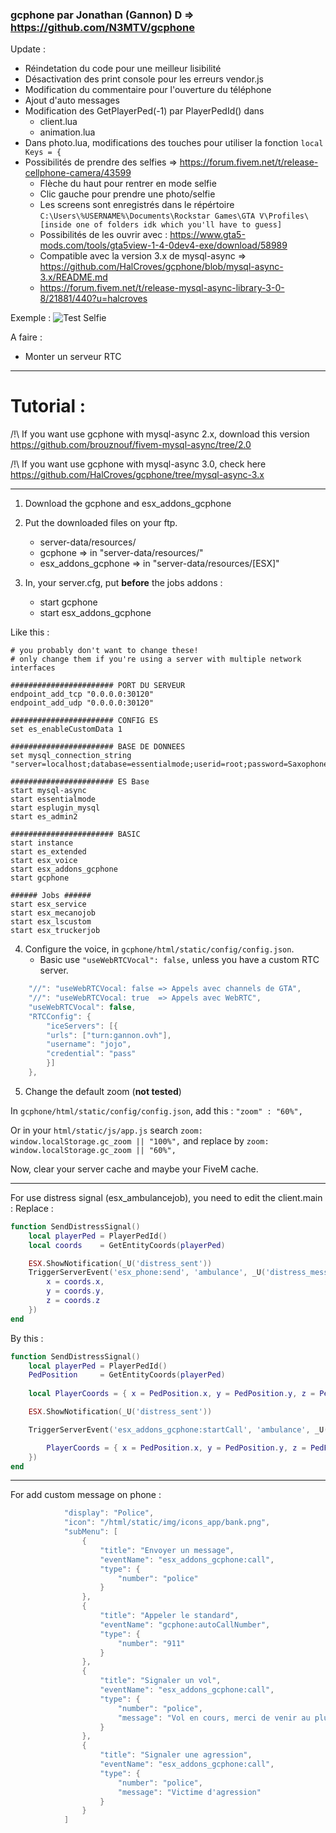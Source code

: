 ### gcphone par Jonathan (Gannon) D => https://github.com/N3MTV/gcphone

Update :
 * Réindetation du code pour une meilleur lisibilité 
 * Désactivation des print console pour les erreurs vendor.js
 * Modification du commentaire pour l'ouverture du téléphone
 * Ajout d'auto messages
 * Modification des GetPlayerPed(-1) par PlayerPedId() dans 
    * client.lua
    * animation.lua
 * Dans photo.lua, modifications des touches pour utiliser la fonction ```local Keys = {```
 * Possibilités de prendre des selfies => https://forum.fivem.net/t/release-cellphone-camera/43599
     * Flèche du haut pour rentrer en mode selfie
     * Clic gauche pour prendre une photo/selfie
     * Les screens sont enregistrés dans le répértoire `C:\Users\%USERNAME%\Documents\Rockstar Games\GTA V\Profiles\[inside one of folders idk which you'll have to guess]`
     * Possibilités de les ouvrir avec : https://www.gta5-mods.com/tools/gta5view-1-4-0dev4-exe/download/58989
     * Compatible avec la version 3.x de mysql-async => https://github.com/HalCroves/gcphone/blob/mysql-async-3.x/README.md
     * https://forum.fivem.net/t/release-mysql-async-library-3-0-8/21881/440?u=halcroves

Exemple : 
![Test Selfie](https://i.imgur.com/z7ZB2Xj.jpg)

A faire :
 * Monter un serveur RTC
 
--- 
# Tutorial :

/!\ If you want use gcphone with mysql-async 2.x, download this version https://github.com/brouznouf/fivem-mysql-async/tree/2.0

/!\ If you want use gcphone with mysql-async 3.0, check here https://github.com/HalCroves/gcphone/tree/mysql-async-3.x
 
 ---
 
1. Download the gcphone and esx_addons_gcphone
2. Put the downloaded files on your ftp.
    * server-data/resources/
    * gcphone => in "server-data/resources/"
    * esx_addons_gcphone => in "server-data/resources/[ESX]"
    
3. In, your server.cfg, put **before** the jobs addons :
    * start gcphone
    * start esx_addons_gcphone

Like this : 
```
# you probably don't want to change these!
# only change them if you're using a server with multiple network interfaces

####################### PORT DU SERVEUR
endpoint_add_tcp "0.0.0.0:30120"
endpoint_add_udp "0.0.0.0:30120"

####################### CONFIG ES
set es_enableCustomData 1

####################### BASE DE DONNEES
set mysql_connection_string "server=localhost;database=essentialmode;userid=root;password=Saxophone21121993+"

####################### ES Base
start mysql-async
start essentialmode
start esplugin_mysql
start es_admin2 

####################### BASIC
start instance
start es_extended
start esx_voice
start esx_addons_gcphone
start gcphone

###### Jobs ######
start esx_service
start esx_mecanojob
start esx_lscustom
start esx_truckerjob
```

4. Configure the voice, in `gcphone/html/static/config/config.json`.
    * Basic use `"useWebRTCVocal": false,` unless you have a custom RTC server.
```lua
	"//": "useWebRTCVocal: false => Appels avec channels de GTA",
	"//": "useWebRTCVocal: true  => Appels avec WebRTC",
	"useWebRTCVocal": false,
	"RTCConfig": {
		"iceServers": [{
		"urls": ["turn:gannon.ovh"],
		"username": "jojo",
		"credential": "pass"
		}]
	},
```

5. Change the default zoom (**not tested**)

In `gcphone/html/static/config/config.json`, add this :  `"zoom" : "60%",`

Or in your `html/static/js/app.js` search  `zoom: window.localStorage.gc_zoom || "100%",` and replace by `zoom: window.localStorage.gc_zoom || "60%",`

Now, clear your server cache and maybe your FiveM cache.
     
---

For use distress signal (esx_ambulancejob), you need to edit the client.main :
Replace :
```lua
function SendDistressSignal()
	local playerPed = PlayerPedId()
	local coords	= GetEntityCoords(playerPed)

	ESX.ShowNotification(_U('distress_sent'))
	TriggerServerEvent('esx_phone:send', 'ambulance', _U('distress_message'), false, {
		x = coords.x,
		y = coords.y,
		z = coords.z
	})
end
```
By this : 
```lua
function SendDistressSignal()
	local playerPed = PlayerPedId()
	PedPosition		= GetEntityCoords(playerPed)
	
	local PlayerCoords = { x = PedPosition.x, y = PedPosition.y, z = PedPosition.z }

	ESX.ShowNotification(_U('distress_sent'))

    TriggerServerEvent('esx_addons_gcphone:startCall', 'ambulance', _U('distress_message'), PlayerCoords, {

		PlayerCoords = { x = PedPosition.x, y = PedPosition.y, z = PedPosition.z },
	})
end
```

---

For add custom message on phone :
```lua
			"display": "Police",
			"icon": "/html/static/img/icons_app/bank.png",
			"subMenu": [
				{
					"title": "Envoyer un message",
					"eventName": "esx_addons_gcphone:call",
					"type": {
						"number": "police"
					}
				},
				{
					"title": "Appeler le standard",
					"eventName": "gcphone:autoCallNumber",
					"type": {
						"number": "911"
					}
				},
				{
					"title": "Signaler un vol",
					"eventName": "esx_addons_gcphone:call",
					"type": {
						"number": "police",
						"message": "Vol en cours, merci de venir au plus vite !"
					}
				},
				{
					"title": "Signaler une agression",
					"eventName": "esx_addons_gcphone:call",
					"type": {
						"number": "police",
						"message": "Victime d'agression"
					}
				}
			]
```
